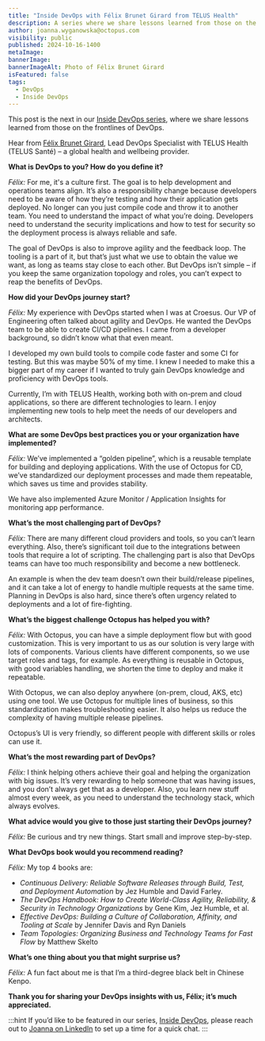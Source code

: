 ```yaml
---
title: "Inside DevOps with Félix Brunet Girard from TELUS Health"
description: A series where we share lessons learned from those on the frontlines of DevOps. This post features Félix Brunet Girard, Lead DevOps Specialist with TELUS Health.
author: joanna.wyganowska@octopus.com
visibility: public
published: 2024-10-16-1400
metaImage: 
bannerImage: 
bannerImageAlt: Photo of Félix Brunet Girard
isFeatured: false
tags: 
  - DevOps
  - Inside DevOps
---
```


This post is the next in our [Inside DevOps series](https://octopus.com/blog/tag/Inside%20DevOps), where we share lessons learned from those on the frontlines of DevOps.  

Hear from [Félix Brunet Girard](https://www.linkedin.com/in/felixbrunetgirard/), Lead DevOps Specialist with TELUS Health (TELUS Santé) – a global health and wellbeing provider.


**What is DevOps to you? How do you define it?**

*Félix:* For me, it's a culture first. The goal is to help development and operations teams align. It’s also a responsibility change because developers need to be aware of how they’re testing and how their application gets deployed. No longer can you just compile code and throw it to another team. You need to understand the impact of what you’re doing. Developers need to understand the security implications and how to test for security so the deployment process is always reliable and safe. 

The goal of DevOps is also to improve agility and the feedback loop. The tooling is a part of it, but that’s just what we use to obtain the value we want, as long as teams stay close to each other. But DevOps isn’t simple – if you keep the same organization topology and roles, you can’t expect to reap the benefits of DevOps.


**How did your DevOps journey start?**

*Félix:* My experience with DevOps started when I was at Croesus. Our VP of Engineering often talked about agility and DevOps. He wanted the DevOps team to be able to create CI/CD pipelines. I came from a developer background, so didn’t know what that even meant. 

I developed my own build tools to compile code faster and some CI for testing. But this was maybe 50% of my time. I knew I needed to make this a bigger part of my career if I wanted to truly gain DevOps knowledge and proficiency with DevOps tools.

Currently, I’m with TELUS Health, working both with on-prem and cloud applications, so there are different technologies to learn. I enjoy implementing new tools to help meet the needs of our developers and architects.

**What are some DevOps best practices you or your organization have implemented?**

*Félix:* We’ve implemented a “golden pipeline”, which is a reusable template for building and deploying applications. With the use of Octopus for CD, we’ve standardized our deployment processes and made them repeatable, which saves us time and provides stability.

We have also implemented Azure Monitor / Application Insights for monitoring app performance.

**What’s the most challenging part of DevOps?**

*Félix:* There are many different cloud providers and tools, so you can’t learn everything. Also, there’s significant toil due to the integrations between tools that require a lot of scripting. The challenging part is also that DevOps teams can have too much responsibility and become a new bottleneck.
 
An example is when the dev team doesn’t own their build/release pipelines, and it can take a lot of energy to handle multiple requests at the same time. Planning in DevOps is also hard, since there’s often urgency related to deployments and a lot of fire-fighting.

**What’s the biggest challenge Octopus has helped you with?**

*Félix:* With Octopus, you can have a simple deployment flow but with good customization. This is very important to us as our solution is very large with lots of components. Various clients have different components, so we use target roles and tags, for example. As everything is reusable in Octopus, with good variables handling, we shorten the time to deploy and make it repeatable. 

With Octopus, we can also deploy anywhere (on-prem, cloud, AKS, etc) using one tool. We use Octopus for multiple lines of business, so this standardization makes troubleshooting easier. It also helps us reduce the complexity of having multiple release pipelines.

Octopus’s UI is very friendly, so different people with different skills or roles can use it.

**What’s the most rewarding part of DevOps?**

*Félix:* I think helping others achieve their goal and helping the organization with big issues. It’s very rewarding to help someone that was having issues, and you don’t always get that as a developer. Also, you learn new stuff almost every week, as you need to understand the technology stack, which always evolves.

**What advice would you give to those just starting their DevOps journey?**

*Félix:* Be curious and try new things. Start small and improve step-by-step.

**What DevOps book would you recommend reading?**

*Félix:* My top 4 books are:

- *Continuous Delivery: Reliable Software Releases through Build, Test, and Deployment Automation* by Jez Humble and David Farley.
- *The DevOps Handbook: How to Create World-Class Agility, Reliability, & Security in Technology Organizations* by Gene Kim, Jez Humble, et al.
- *Effective DevOps: Building a Culture of Collaboration, Affinity, and Tooling at Scale* by Jennifer Davis and Ryn Daniels
- *Team Topologies: Organizing Business and Technology Teams for Fast Flow* by Matthew Skelto

**What’s one thing about you that might surprise us?**

*Félix:* A fun fact about me is that I’m a third-degree black belt in Chinese Kenpo.

**Thank you for sharing your DevOps insights with us, Félix; it’s much appreciated.**

:::hint
If you’d like to be featured in our series, [Inside DevOps](https://octopus.com/blog/tag/Inside%20DevOps), please reach out to [Joanna on LinkedIn](https://www.linkedin.com/in/joannawyganowska/) to set up a time for a quick chat.
:::